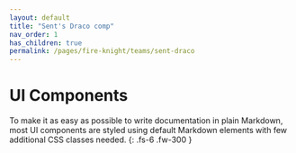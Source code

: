 ```yaml
---
layout: default
title: "Sent's Draco comp"
nav_order: 1
has_children: true
permalink: /pages/fire-knight/teams/sent-draco
---
```


# UI Components

To make it as easy as possible to write documentation in plain Markdown, most UI components are styled using default Markdown elements with few additional CSS classes needed.
{: .fs-6 .fw-300 }
